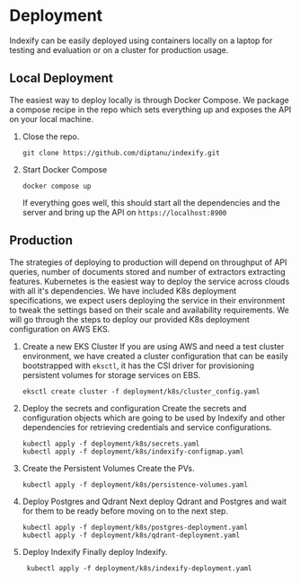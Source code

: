 # Deployment 

Indexify can be easily deployed using containers locally on a laptop for testing and evaluation or on a cluster for production usage.

## Local Deployment
The easiest way to deploy locally is through Docker Compose. We package a compose recipe in the repo which sets everything up and exposes the API on your local machine.

1. Close the repo.
    ```
    git clone https://github.com/diptanu/indexify.git
    ```
2. Start Docker Compose
    ```
    docker compose up
    ```
    If everything goes well, this should start all the dependencies and the server and bring up the API on `https://localhost:8900`

## Production
The strategies of deploying to production will depend on throughput of API queries, number of documents stored and number of extractors extracting features. Kubernetes is the easiest way to deploy the service across clouds with all it's dependencies. We have included K8s deployment specifications, we expect users deploying the service in their environment to tweak the settings based on their scale and availability requirements. We will go through the steps to deploy our provided K8s deployment configuration on AWS EKS.

1. Create a new EKS Cluster
    If you are using AWS and need a test cluster environment, we have created a cluster configuration that can be easily bootstrapped with `eksctl`, it has the CSI driver for provisioning persistent volumes for storage services on EBS.
    ```
    eksctl create cluster -f deployment/k8s/cluster_config.yaml
    ```

2. Deploy the secrets and configuration
    Create the secrets and configuration objects which are going to be used by Indexify and other dependencies for retrieving credentials and service configurations.
    ```
    kubectl apply -f deployment/k8s/secrets.yaml
    kubectl apply -f deployment/k8s/indexify-configmap.yaml
    ```

3. Create the Persistent Volumes
    Create the PVs.
    ```
    kubectl apply -f deployment/k8s/persistence-volumes.yaml
    ```

4. Deploy Postgres and Qdrant
    Next deploy Qdrant and Postgres and wait for them to be ready before moving on to the next step.
    ```
    kubectl apply -f deployment/k8s/postgres-deployment.yaml
    kubectl apply -f deployment/k8s/qdrant-deployment.yaml
    ```

5. Deploy Indexify
   Finally deploy Indexify.
   ```
    kubectl apply -f deployment/k8s/indexify-deployment.yaml
   ```
